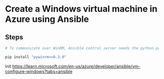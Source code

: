 # Create a Windows virtual machine in Azure using Ansible

## Steps

```bash
# To communicate over WinRM, Ansible control server needs the python package pywinrm.

pip install "pywinrm>=0.3.0"

```


init
https://learn.microsoft.com/en-us/azure/developer/ansible/vm-configure-windows?tabs=ansible